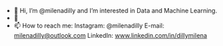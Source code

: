 - 👋 Hi, I’m @milenadilly and I’m interested in Data and Machine Learning.
- 🌱 
- 📫 How to reach me:
Instagram: @milenadilly
E-mail: milenadilly@outlook.com
LinkedIn: www.linkedin.com/in/dillymilena
<!---
milenadilly/milenadilly is a ✨ special ✨ repository because its `README.md` (this file) appears on your GitHub profile.
You can click the Preview link to take a look at your changes.
--->
